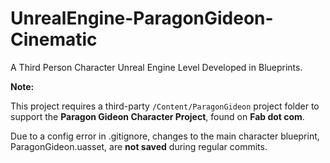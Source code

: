 # UnrealEngine-ParagonGideon-Cinematic
A Third Person Character Unreal Engine Level Developed in Blueprints.

**Note:**

This project requires a third-party `/Content/ParagonGideon` project folder to support the **Paragon Gideon Character Project**, found on **Fab dot com**.

Due to a config error in .gitignore, changes to the main character blueprint, ParagonGideon.uasset, are **not saved** during regular commits.

